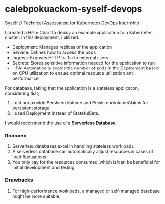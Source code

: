 # calebpokuackom-syself-devops
Syself // Technical Assessment for Kubernetes DevOps Internship

I created a Helm Chart to deploy an example application to a Kubernetes cluster.
In this deployment, I utilized:
- Deployment: Manages replicas of the application
- Service: Defines how to access the pods
- Ingress: Exposes HTTP traffic to external users
- Secrets: Stores sensitive information needed for the application to run
- HPA: Automatically scales the number of pods in the Deployment based on CPU utilization to ensure optimal resource utilization and performance


For database, taking that the application is a stateless application, considering that;
1. I did not provide PersistentVolume and PersistentVolumeClaims for persistent storage
2. I used Deployment instead of StatefulSets.

I would recommend the use of a **Serverless Database**

### Reasons
1. Serverless databases excel in handling stateless workloads.
2. A serverless database can automatically adjust resources in cases of load fluctuations.
3. You only pay for the resources consumed, which is/can be beneficial for initial development and testing.

### Drawbacks
1. For high-performance workloads, a managed or self-managed database might be more suitable.